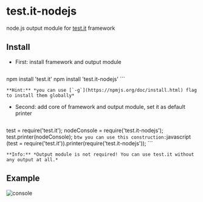 test.it-nodejs
===================

node.js output module for [test.it](https://github.com/titulus/test.it) framework

## Install
+ First: install framework and output module
    ```bash
npm install 'test.it'
npm install 'test.it-nodejs'
    ```

    **Hint:** *you can use [`-g`](https://npmjs.org/doc/install.html) flag to install them globally*
+ Second: add core of framework and output module, set it as default printer
    ```javascript
test = require('test.it');
nodeConsole = require('test.it-nodejs');
test.printer(nodeConsole);
    ```
    btw you can use this construction:
    ```javascript
(test = require('test.it')).printer(require('test.it-nodejs'));
    ```
    
    **Info:** *Output module is not required! You can use test.it without any output at all.*

## Example
![console](https://f.cloud.github.com/assets/3748976/1114018/937bf36e-1a0d-11e3-8a37-5450efca4362.png)
